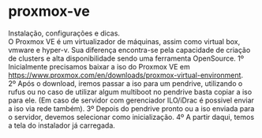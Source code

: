 # proxmox-ve
Instalação, configurações e dicas.
<br/>
O Proxmox VE é um virtualizador de máquinas, assim como virtual box, vmware e hyper-v. Sua diferença encontra-se pela capacidade de criação de clusters e alta disponibilidade sendo uma ferramenta OpenSource.
1º Inicialmente precisamos baixar a iso do Proxmox VE em https://www.proxmox.com/en/downloads/proxmox-virtual-environment.
<br/>
2º Após o download, iremos passar a iso para um pendrive, utilizando o rufus ou no caso de utilizar algum multiboot no pendrive basta copiar a iso para ele. (Em caso de servidor com gerenciador ILO/iDrac é possivel enviar a iso via rede também).
3º Depois do pendrive pronto ou a iso enviada para o servidor, devemos selecionar como inicialização.
4º A partir daqui, temos a tela do instalador já carregada.

